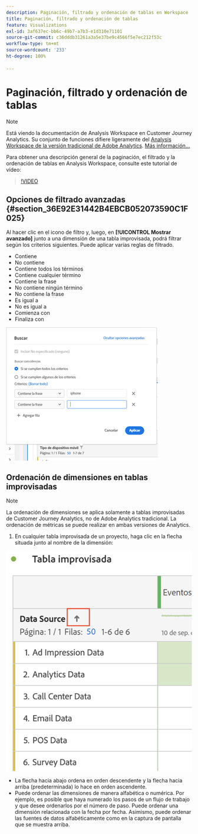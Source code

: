 ```yaml
---
description: Paginación, filtrado y ordenación de tablas en Workspace
title: Paginación, filtrado y ordenación de tablas
feature: Visualizations
exl-id: 3af637ec-bb6c-49b7-a7b3-e1d310e71101
source-git-commit: c36dddb31261a3a5e37be9c4566f5e7ec212f53c
workflow-type: tm+mt
source-wordcount: '233'
ht-degree: 100%

---
```


# Paginación, filtrado y ordenación de tablas

>[!NOTE]
>
>Está viendo la documentación de Analysis Workspace en Customer Journey Analytics. Su conjunto de funciones difiere ligeramente del [Analysis Workspace de la versión tradicional de Adobe Analytics](https://experienceleague.adobe.com/docs/analytics/analyze/analysis-workspace/home.html?lang=es). [Más información...](/help/getting-started/cja-aa.md)

Para obtener una descripción general de la paginación, el filtrado y la ordenación de tablas en Analysis Workspace, consulte este tutorial de vídeo:

>[!VIDEO](https://video.tv.adobe.com/v/23968)

## Opciones de filtrado avanzadas {#section_36E92E31442B4EBCB052073590C1F025}

Al hacer clic en el icono de filtro y, luego, en **[!UICONTROL Mostrar avanzado]** junto a una dimensión de una tabla improvisada, podrá filtrar según los criterios siguientes. Puede aplicar varias reglas de filtrado.

* Contiene
* No contiene
* Contiene todos los términos
* Contiene cualquier término
* Contiene la frase
* No contiene ningún término
* No contiene la frase
* Es igual a
* No es igual a
* Comienza con
* Finaliza con

![](assets/advanced-filter.png)

## Ordenación de dimensiones en tablas improvisadas

>[!NOTE]
>
>La ordenación de dimensiones se aplica solamente a tablas improvisadas de Customer Journey Analytics, no de Adobe Analytics tradicional. La ordenación de métricas se puede realizar en ambas versiones de Analytics.

1. En cualquier tabla improvisada de un proyecto, haga clic en la flecha situada junto al nombre de la dimensión:

![](assets/sort-dimensions.png)

* La flecha hacia abajo ordena en orden descendente y la flecha hacia arriba (predeterminada) lo hace en orden ascendente.
* Puede ordenar las dimensiones de manera alfabética o numérica. Por ejemplo, es posible que haya numerado los pasos de un flujo de trabajo y que desee ordenarlos por el número de paso. Puede ordenar una dimensión relacionada con la fecha por fecha. Asimismo, puede ordenar las fuentes de datos alfabéticamente como en la captura de pantalla que se muestra arriba.
